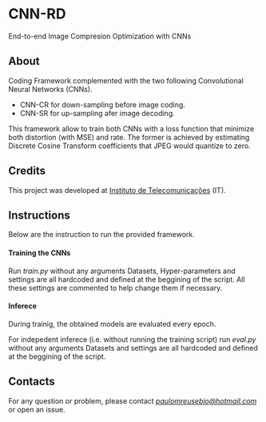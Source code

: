 # CNN-RD
End-to-end Image Compresion Optimization with CNNs

## About
Coding Framework complemented with the two following Convolutional Neural Networks (CNNs).
  - CNN-CR for down-sampling before image coding.
  - CNN-SR for up-sampling afer image decoding.

This framework allow to train both CNNs with a loss function that minimize both distortion (with MSE) and rate. The former is achieved by estimating Discrete Cosine Transform coefficients that JPEG would quantize to zero.

## Credits
This project was developed at [Instituto de Telecomunicações](https://it.pt) (IT).

## Instructions 
Below are the instruction to run the provided framework.

#### Training the CNNs
Run *train.py* without any arguments Datasets, Hyper-parameters and settings are all hardcoded and defined at the beggining of the script. All these settings are commented to help change them if necessary.

#### Inferece
During trainig, the obtained models are evaluated every epoch.

For indepedent inferece (i.e. without running the training script) run *eval.py* without any arguments Datasets and settings are all hardcoded and defined at the beggining of the script. 

## Contacts
For any question or problem, please contact *paulomreusebio@hotmail.com* or open an issue.
